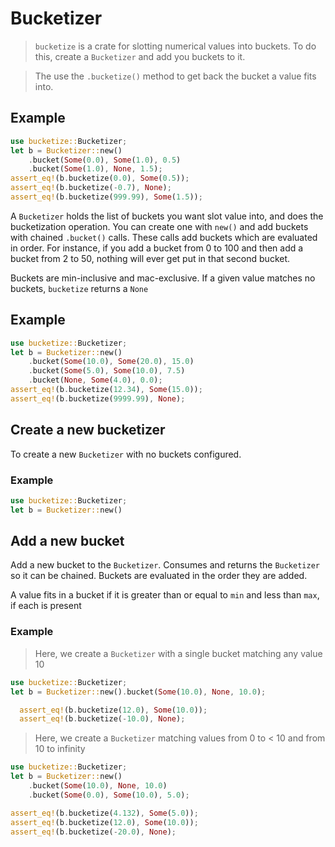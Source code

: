 # Bucketizer

> `bucketize` is a crate for slotting numerical values into buckets. To do this, create a `Bucketizer` and add you buckets to it.

> The use the `.bucketize()` method to get back the bucket a value fits into.

## Example

```rust
use bucketize::Bucketizer;
let b = Bucketizer::new()
    .bucket(Some(0.0), Some(1.0), 0.5)
    .bucket(Some(1.0), None, 1.5);
assert_eq!(b.bucketize(0.0), Some(0.5));
assert_eq!(b.bucketize(-0.7), None);
assert_eq!(b.bucketize(999.99), Some(1.5));
```

A `Bucketizer` holds the list of buckets you want slot value into, and does the bucketization operation. You can create one with `new()` and add buckets with chained `.bucket()` calls. These calls add buckets which are evaluated in order. For instance, if you add a bucket from 0 to 100 and then add a bucket from 2 to 50, nothing will ever get put in that second bucket.

Buckets are min-inclusive and mac-exclusive. If a given value matches no buckets, `bucketize` returns a `None`

## Example

```rust
use bucketize::Bucketizer;
let b = Bucketizer::new()
    .bucket(Some(10.0), Some(20.0), 15.0)
    .bucket(Some(5.0), Some(10.0), 7.5)
    .bucket(None, Some(4.0), 0.0);
assert_eq!(b.bucketize(12.34), Some(15.0));
assert_eq!(b.bucketize(9999.99), None);
```

## Create a new bucketizer

To create a new `Bucketizer` with no buckets configured.

### Example

```rust
use bucketize::Bucketizer;
let b = Bucketizer::new()
```

## Add a new bucket

Add a new bucket to the `Bucketizer`. Consumes and returns the `Bucketizer` so it can be chained.
Buckets are evaluated in the order they are added.

A value fits in a bucket if it is greater than or equal to `min` and less than `max`, if each is present

### Example

> Here, we create a `Bucketizer` with a single bucket matching any value 10

```rust
use bucketize::Bucketizer;
let b = Bucketizer::new().bucket(Some(10.0), None, 10.0);

  assert_eq!(b.bucketize(12.0), Some(10.0));
  assert_eq!(b.bucketize(-10.0), None);
```

> Here, we create a `Bucketizer` matching values from 0 to < 10 and from 10 to infinity

```rust
use bucketize::Bucketizer;
let b = Bucketizer::new()
    .bucket(Some(10.0), None, 10.0)
    .bucket(Some(0.0), Some(10.0), 5.0);

assert_eq!(b.bucketize(4.132), Some(5.0));
assert_eq!(b.bucketize(12.0), Some(10.0));
assert_eq!(b.bucketize(-20.0), None);
```

